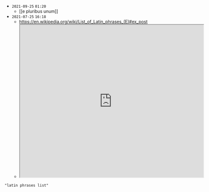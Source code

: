 - `2021-09-25` `01:20` 
	- [[e pluribus unum]]
- `2021-07-25` `16:18`
	- https://en.wikipedia.org/wiki/List_of_Latin_phrases_(E)#ex_post
	- <iframe src="https://en.wikipedia.org/wiki/List_of_Latin_phrases_(E)#ex_post" width="600" height="500" ></iframe>

```query
"latin phrases list"
```